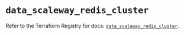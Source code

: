 # `data_scaleway_redis_cluster`

Refer to the Terraform Registry for docs: [`data_scaleway_redis_cluster`](https://registry.terraform.io/providers/scaleway/scaleway/2.53.0/docs/data-sources/redis_cluster).
